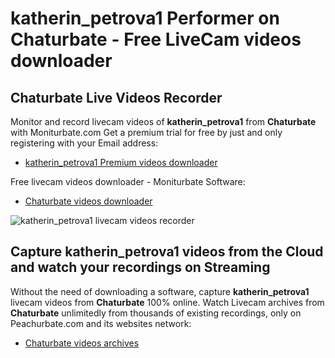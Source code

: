 # katherin_petrova1 Performer on Chaturbate - Free LiveCam videos downloader

## Chaturbate Live Videos Recorder

Monitor and record livecam videos of **katherin_petrova1** from **Chaturbate** with Moniturbate.com
Get a premium trial for free by just and only registering with your Email address:
* [katherin_petrova1 Premium videos downloader](https://moniturbate.com/request-demo-licence-key.html)

Free livecam videos downloader - Moniturbate Software:
* [Chaturbate videos downloader](https://moniturbate.com/moniturbate-download-software.html)

![katherin_petrova1 livecam videos recorder](https://peachurnet.com/templates/moniturbate-software.png)


## Capture katherin_petrova1 videos from the Cloud and watch your recordings on Streaming

Without the need of downloading a software, capture **katherin_petrova1** livecam videos from **Chaturbate** 100% online.
Watch Livecam archives from **Chaturbate** unlimitedly from thousands of existing recordings, only on Peachurbate.com and its websites network:
* [Chaturbate videos archives](https://peachurnet.com/)